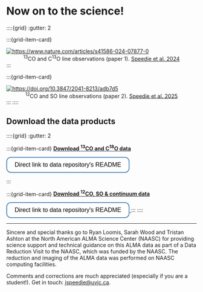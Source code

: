 # Now on to the science!

<!-- The science we did: -->

::::{grid}
:gutter: 2

:::{grid-item-card}

<a href="https://www.nature.com/articles/s41586-024-07877-0" target="_blank">
  <img alt="https://www.nature.com/articles/s41586-024-07877-0" src="../_static/paper1.jpg">
</a>

<!-- <p></p> -->

<!-- <a href="https://github.com/jjspeedie/workflow.2021.1.0690.S" target="_blank">Speedie et al. 2024</a> presents the program's <sup>13</sup>CO and C<sup>13</sup>O line observations. -->
<center><sup>13</sup>CO and C<sup>13</sup>O line observations (paper 1). <a href="https://www.nature.com/articles/s41586-024-07877-0" target="_blank">Speedie et al. 2024</a></center>
:::

:::{grid-item-card}

<a href="https://doi.org/10.3847/2041-8213/adb7d5" target="_blank">
  <img alt="https://doi.org/10.3847/2041-8213/adb7d5" src="../_static/paper2.jpg">
</a>

<!-- <p></p> -->

<center><sup>12</sup>CO and SO line observations (paper 2). <a href="https://doi.org/10.3847/2041-8213/adb7d5" target="_blank">Speedie et al. 2025</a></center>
:::
::::

## Download the data products

<!-- What science will you do? -->


::::{grid}
:gutter: 2


:::{grid-item-card}
<a href="https://doi.org/10.11570/24.0087" target="_blank">**Download <sup>13</sup>CO and C<sup>18</sup>O data**</a>

<a href="https://ws-cadc.canfar.net/minoc/files/dXJpPWNhZGM6dmF1bHQvZGU5YTU4ZGMtNDlmNS00Y2Y5LWE4NmQtY2Q3NzgyOTFjNThhJmdudD1SZWFkR3JhbnQ=~CAUdFb1OE1B_MA_c6SdosCTlq8du0JScsTXtsXLqdCSDzxUJkUk3Pets9g-vPD1mT_1Je6vNEm7JYYFnmj4mrHpsyinugi2XiW2kp173HOQJoo33cX14C4wS6REKMrzYL1drJKIPurd5ZlLzxM7Ti5JoBivRZMLx7tEBdHHex4421NUUNJAdNyPoEZ8_2rLjL9xhR6pQUixhQNr0hUTn25blRff7ng-by2gzPiCpEF5GZ_cUhzMaZZI6MIhmHoUMXqPcXie3OFy2ZDF5mJeD4x1bjNIHBlEfcaZCGtp-3HVqyvn7Q5zypN76dxzd7zcyO8qxUuBPhlFRbhdGRwp2JELgMCaFWxmE7Zu-WvEDCILt4wbp3QGUw9uFG6Rfen3tu7f2jyIcJttyHgTOy5bOwsm0_5P9ZD6OLG-G-8u2u53n8vuc4nFJzG6QSkifUZvxJZzg4zY5aQwj4Rp_eI0Kaf7CtiWo0wvyIz8Cwf133dTz6tBMiCmPL8big-htCOhwsWxx2kg1cBcdvq3XsJtGDrkjxfO41xNRhY7Exmlwk_EW2mDzBe38kuckhbZGu_aW0Z6XMJrc19wXhIfMsvLe2YAc-8u1TBYplX6KEkvOAo8CNbMRxYRJZ4QN0TGJYejLogPiENJjULwm0jJKEVI6tyDy8r-8cGjo7mZ1x12trA4=/cadc:vault/de9a58dc-49f5-4cf9-a86d-cd778291c58a:fo/README.html" target="_blank">
  <button style="
        background-color: white;
        border: 2px solid #4682b4;
        border-radius: 12px;
        color: black;
        padding: 10px 20px;
        font-size: 16px;
        cursor: pointer;
        transition: background-color 0.3s ease;
        "
        onmouseover="this.style.backgroundColor='#e1f2fc';"
        onmouseout="this.style.backgroundColor='white';">
  Direct link to data repository's README
  </button>
</a>


:::

:::{grid-item-card}
<a href="https://doi.org/10.11570/24.0098" target="_blank">**Download <sup>12</sup>CO, SO & continuum data**</a>

<a href="https://ws-cadc.canfar.net/minoc/files/dXJpPWNhZGM6dmF1bHQvMzI0NjAwZDMtMmM5OS00NWM0LTgxZDAtOWY1Y2NmNzFhYTFlJmdudD1SZWFkR3JhbnQ=~XWMARDdx591y1-jmhD-CBPxpsRudPvuupwGDYkzi6fPeEE0ljRsr3vcr9CbHSkXyg6bf-ngH03g6s4DJ6TB6WFDQ_kUia9JIbZI981iucLPVLjwOFvRHtbwveuuUvM3KISZsPVqmOPjplryyNbTgviWPNGJZ3B9KZAn6b63VG4l3dFxsu1Hx2lI99rXbTWuShgelUFp3WzKdo6jUqRhijwFYMM_AclzAERjYSEk3XBFhBImsdHQvnGLa4lO7IXQBmHMZVIG-d9OFTgtTydL-P1C-48QJBFNMvd2AGYLMcq7a17kJaYb_8-sWM2cDdfGNGk6wkrkzFGrYjqKzelwu5-l9w294ArInGcZwpJHewKwy5xPJ_6NMWpJ9zgT_A7qEarRciEVOH5r1llR4gdXOKPMwFdVnbM8saafyLTZfq5fhqEy2Vu0w4_bHP6SPdY1UwuHMaAc6cg0XbjH3TpfqAAT5eAGgZVNPSSaHtHzOnr6lsq6lWfgh0qmRFVW-lcjCcunhJBb6utpFsKB5RYgheSt59vvOSOQ09_JievuUDJNJi3loHOl9gQo0mF3uajYOPmeoXiipDW1zaihM9svUdgw0SWBsH98Y3o5xtHiT6keHzAwvNAHPKWEzQXlnRkUEYfch0Nbwqxq4Vk4auRpIonKdchdjf1z-Uwt5Iswdgyk=/cadc:vault/324600d3-2c99-45c4-81d0-9f5ccf71aa1e:fo/README.html" target="_blank">
  <button style="
        background-color: white;
        border: 2px solid #4682b4;
        border-radius: 12px;
        color: black;
        padding: 10px 20px;
        font-size: 16px;
        cursor: pointer;
        transition: background-color 0.3s ease;
        "
        onmouseover="this.style.backgroundColor='#e1f2fc';"
        onmouseout="this.style.backgroundColor='white';">
  Direct link to data repository's README
  </button>
</a>
:::
::::







<!-- <div style="background-color:#ddf1f4;">

````{card} Continuum measurement set & images

* **ABAur_continuum.bin30s.ms (524 MB)**

(Available to download soon)

````
</div>

<div style="background-color:#fff6cc;">

````{card} Line measurement sets & image cubes
Continuum-subtracted spectral line measurement sets:

* **ABAur_12CO.bin30s.ms.contsub (28 GB)**

* **<a href="https://www.canfar.net/storage/vault/list/AstroDataCitationDOI/CISTI.CANFAR/24.0087/data/2021.1.00690.S/measurement_sets" target="_blank">ABAur_13CO.bin30s.ms.contsub (28 GB)</a>**

* **<a href="https://www.canfar.net/storage/vault/list/AstroDataCitationDOI/CISTI.CANFAR/24.0087/data/2021.1.00690.S/measurement_sets" target="_blank">ABAur_C18O.bin30s.ms.contsub (15 GB)</a>**

* **ABAur_SO.bin30s.ms.contsub (15 GB)**

Non-continuum-subtracted spectral line measurement sets:

* **ABAur_12CO.bin30s.ms (28 GB)**

* **<a href="https://www.canfar.net/storage/vault/list/AstroDataCitationDOI/CISTI.CANFAR/24.0087/data/2021.1.00690.S/measurement_sets" target="_blank">ABAur_13CO.bin30s.ms (28 GB)</a>**

* **<a href="https://www.canfar.net/storage/vault/list/AstroDataCitationDOI/CISTI.CANFAR/24.0087/data/2021.1.00690.S/measurement_sets" target="_blank">ABAur_C18O.bin30s.ms (15 GB)</a>**

* **ABAur_SO.bin30s.ms (15 GB)**

The <sup>13</sup>CO and C<sup>18</sup>O data are available to download; the <sup>12</sup>CO and SO will be available soon.
````
</div> -->

---

Sincere and special thanks go to Ryan Loomis, Sarah Wood and Tristan Ashton at the North American ALMA Science Center (NAASC) for providing science support and technical guidance on this ALMA data as part of a Data Reduction Visit to the NAASC, which was funded by the NAASC. The reduction and imaging of the ALMA data was performed on NAASC computing facilities.

Comments and corrections are much appreciated (especially if you are a student!). Get in touch: jspeedie@uvic.ca.

